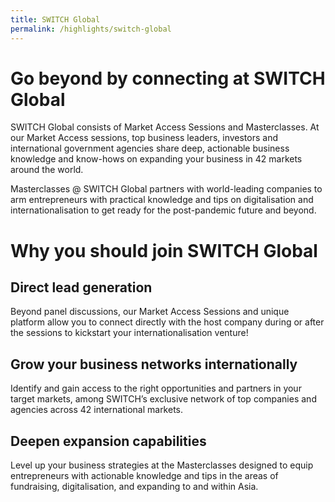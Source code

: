 ```yaml
---
title: SWITCH Global
permalink: /highlights/switch-global
---
```

# Go beyond by connecting at SWITCH Global
SWITCH Global consists of Market Access Sessions and Masterclasses. At our Market Access sessions, top business leaders, investors and international government agencies share deep, actionable business knowledge and know-hows on expanding your business in 42 markets around the world. 

Masterclasses @ SWITCH Global partners with world-leading companies to arm entrepreneurs with practical knowledge and tips on digitalisation and internationalisation to get ready for the post-pandemic future and beyond.

# Why you should join SWITCH Global
## Direct lead generation
Beyond panel discussions, our Market Access Sessions and unique platform allow you to connect directly with the host company during or after the sessions to kickstart your internationalisation venture! 

## Grow your business networks internationally
Identify and gain access to the right opportunities and partners in your target markets, among SWITCH’s exclusive network of top companies and agencies across 42 international markets. 

## Deepen expansion capabilities
Level up your business strategies at the Masterclasses designed to equip entrepreneurs with actionable knowledge and tips in the areas of fundraising, digitalisation, and expanding to and within Asia.